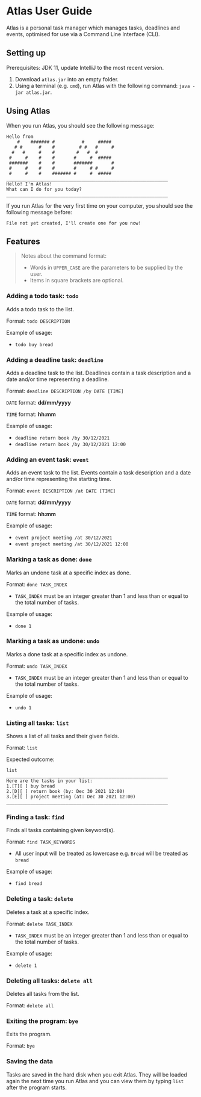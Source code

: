 # Atlas User Guide
Atlas is a personal task manager which manages tasks, deadlines and events, optimised for use via a Command
Line Interface (CLI).


## Setting up

Prerequisites: JDK 11, update IntelliJ to the most recent version.
1. Download `atlas.jar` into an empty folder.
2. Using a terminal (e.g. `cmd`), run Atlas with the following command: `java -jar atlas.jar`.


## Using Atlas

When you run Atlas, you should see the following message:
```
Hello from
    #    ####### #          #     #####
   # #      #    #         # #   #     #
  #   #     #    #        #   #  #
 #     #    #    #       #     #  #####
 #######    #    #       #######       #
 #     #    #    #       #     # #     #
 #     #    #    ####### #     #  #####
____________________________________________________________
Hello! I'm Atlas!
What can I do for you today?
____________________________________________________________
```
If you run Atlas for the very first time on your computer, you should see the following message before:
```
File not yet created, I'll create one for you now!
```

## Features

>Notes about the command format:
> 
>- Words in `UPPER_CASE` are the parameters to be supplied by the user.
>- Items in square brackets are optional.


### Adding a todo task: `todo`

Adds a todo task to the list.

Format: `todo DESCRIPTION`

Example of usage:

- `todo buy bread`


### Adding a deadline task: `deadline`

Adds a deadline task to the list. Deadlines contain a task description and a date and/or time representing a deadline.

Format: `deadline DESCRIPTION /by DATE [TIME]`

`DATE` format: **dd/mm/yyyy**

`TIME` format: **hh:mm**

Example of usage:
- `deadline return book /by 30/12/2021`
- `deadline return book /by 30/12/2021 12:00`


### Adding an event task: `event`

Adds an event task to the list. Events contain a task description and a date and/or time representing the starting time.

Format: `event DESCRIPTION /at DATE [TIME]`

`DATE` format: **dd/mm/yyyy**

`TIME` format: **hh:mm**

Example of usage:
- `event project meeting /at 30/12/2021`
- `event project meeting /at 30/12/2021 12:00`


### Marking a task as done: `done`

Marks an undone task at a specific index as done.

Format: `done TASK_INDEX`

- `TASK_INDEX` must be an integer greater than 1 and less than or equal to the total number of tasks.

Example of usage:
- `done 1`


### Marking a task as undone: `undo`

Marks a done task at a specific index as undone.

Format: `undo TASK_INDEX`

- `TASK_INDEX` must be an integer greater than 1 and less than or equal to the total number of tasks.

Example of usage:
- `undo 1`

### Listing all tasks: `list`

Shows a list of all tasks and their given fields.

Format: `list`

Expected outcome:
```
list
____________________________________________________________
Here are the tasks in your list: 
1.[T][ ] buy bread
2.[D][ ] return book (by: Dec 30 2021 12:00)
3.[E][ ] project meeting (at: Dec 30 2021 12:00)
____________________________________________________________
```

### Finding a task: `find`

Finds all tasks containing given keyword(s).

Format: `find TASK_KEYWORDS`

- All user input will be treated as lowercase e.g. `Bread` will be treated as `bread`

Example of usage:

- `find bread`


### Deleting a task: `delete`

Deletes a task at a specific index.

Format: `delete TASK_INDEX`

- `TASK_INDEX` must be an integer greater than 1 and less than or equal to the total number of tasks.

Example of usage: 

- `delete 1`


### Deleting all tasks: `delete all`

Deletes all tasks from the list.

Format: `delete all`

### Exiting the program: `bye`

Exits the program.

Format: `bye`

### Saving the data

Tasks are saved in the hard disk when you exit Atlas. They will be loaded again the next time you run Atlas and you
can view them by typing `list` after the program starts.


